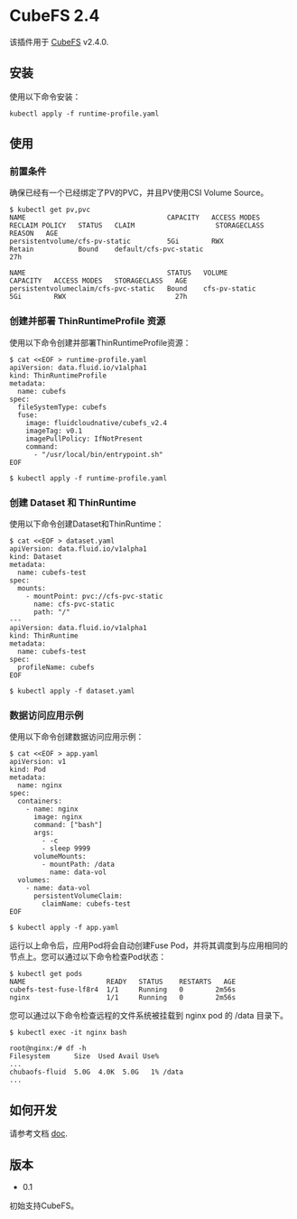 # CubeFS 2.4

该插件用于 [CubeFS](https://cubefs.io/) v2.4.0.

## 安装

使用以下命令安装：

```shell
kubectl apply -f runtime-profile.yaml
```

## 使用

### 前置条件
确保已经有一个已经绑定了PV的PVC，并且PV使用CSI Volume Source。

```shell
$ kubectl get pv,pvc
NAME                                   CAPACITY   ACCESS MODES   RECLAIM POLICY   STATUS   CLAIM                    STORAGECLASS   REASON   AGE
persistentvolume/cfs-pv-static         5Gi        RWX            Retain           Bound    default/cfs-pvc-static                           27h

NAME                                   STATUS   VOLUME                CAPACITY   ACCESS MODES   STORAGECLASS   AGE
persistentvolumeclaim/cfs-pvc-static   Bound    cfs-pv-static         5Gi        RWX                           27h
```

### 创建并部署 ThinRuntimeProfile 资源

使用以下命令创建并部署ThinRuntimeProfile资源：
```shell
$ cat <<EOF > runtime-profile.yaml
apiVersion: data.fluid.io/v1alpha1
kind: ThinRuntimeProfile
metadata:
  name: cubefs
spec:
  fileSystemType: cubefs
  fuse:
    image: fluidcloudnative/cubefs_v2.4
    imageTag: v0.1
    imagePullPolicy: IfNotPresent
    command:
      - "/usr/local/bin/entrypoint.sh"
EOF

$ kubectl apply -f runtime-profile.yaml
```


### 创建 Dataset 和 ThinRuntime 

使用以下命令创建Dataset和ThinRuntime：

```shell
$ cat <<EOF > dataset.yaml
apiVersion: data.fluid.io/v1alpha1
kind: Dataset
metadata:
  name: cubefs-test
spec:
  mounts:
    - mountPoint: pvc://cfs-pvc-static
      name: cfs-pvc-static
      path: "/"
---
apiVersion: data.fluid.io/v1alpha1
kind: ThinRuntime
metadata:
  name: cubefs-test
spec:
  profileName: cubefs
EOF

$ kubectl apply -f dataset.yaml
```

### 数据访问应用示例

使用以下命令创建数据访问应用示例：

```shell
$ cat <<EOF > app.yaml
apiVersion: v1
kind: Pod
metadata:
  name: nginx
spec:
  containers:
    - name: nginx
      image: nginx
      command: ["bash"]
      args:
        - -c
        - sleep 9999
      volumeMounts:
        - mountPath: /data
          name: data-vol
  volumes:
    - name: data-vol
      persistentVolumeClaim:
        claimName: cubefs-test
EOF

$ kubectl apply -f app.yaml
```

运行以上命令后，应用Pod将会自动创建Fuse Pod，并将其调度到与应用相同的节点上。您可以通过以下命令检查Pod状态：

```shell
$ kubectl get pods
NAME                    READY   STATUS    RESTARTS   AGE
cubefs-test-fuse-lf8r4  1/1     Running   0        2m56s
nginx                   1/1     Running   0        2m56s
```

您可以通过以下命令检查远程的⽂件系统被挂载到 nginx pod 的 /data ⽬录下。

```
$ kubectl exec -it nginx bash

root@nginx:/# df -h
Filesystem      Size  Used Avail Use% 
...
chubaofs-fluid  5.0G  4.0K  5.0G   1% /data
...
```

## 如何开发
请参考文档 [doc](./dev-guide/cubefs-v2.4-zh_CN.md).


## 版本

* 0.1

初始支持CubeFS。